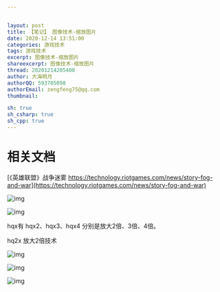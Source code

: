 ```yaml
---


layout: post
title: 【笔记】 图像技术-缩放图片
date: 2020-12-14 13:51:00
categories: 游戏技术
tags: 游戏技术
excerpt: 图像技术-缩放图片
shareexcerpt: 图像技术-缩放图片
thread: 20201214205400
author: 大海明月
authorQQ: 593705098
authorEmail: zengfeng75@qq.com
thumbnail:

sh: true
sh_csharp: true
sh_cpp: true
---
```










# 相关文档

[《英雄联盟》战争迷雾 https://technology.riotgames.com/news/story-fog-and-war](https://technology.riotgames.com/news/story-fog-and-war)



![img](https://blog.ihaiu.com/assets/docpic/2020-12-14-笔记-图像技术-缩放图片/fow_diagram.png)



[缩放图像技术 hqx]: https://en.wikipedia.org/wiki/Hqx

![img](https://blog.ihaiu.com/assets/docpic/2020-12-14-笔记-战争迷雾/image-20201214212934623.png)





[缩放图像技术 hqx 滤镜代码和原理]: http://blog.pkh.me/p/19-butchering-hqx-scaling-filters.html

hqx有 hqx2、hqx3、hqx4 分别是放大2倍、3倍、4倍。

hq2x 放大2倍技术

![img](https://blog.ihaiu.com/assets/docpic/2020-12-14-笔记-战争迷雾/hq2x-all-combs.png)





[缩放图像技术论文 SIGGRAPH 2011]: http://johanneskopf.de/publications/pixelart/

![img](https://blog.ihaiu.com/assets/docpic/2020-12-14-笔记-战争迷雾/image-20201214213808608.png)





[缩放图像技术 不同算法效果展示]: http://johanneskopf.de/publications/pixelart/supplementary/multi_comparison.html

![img](https://blog.ihaiu.com/assets/docpic/2020-12-14-笔记-战争迷雾/image-20201214214018715.png)

